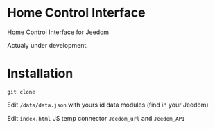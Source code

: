 # Home Control Interface
Home Control Interface for Jeedom

Actualy under development. 

# Installation 
<code>git clone <branch></code>

Edit <code>/data/data.json</code> with yours id data modules (find in your Jeedom)

Edit <code>index.html</code> JS temp connector <code>Jeedom_url</code> and <code>Jeedom_API</code>
